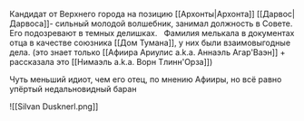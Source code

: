 Кандидат от Верхнего города на позицию [[Архонты|Архонта]] [[Дарвос|Дарвоса]]- сильный молодой волшебник, занимал должность в Совете. Его подозревают в темных делишках. 
 
Фамилия мелькала в документах отца в качестве союзника [[Дом Тумана]], у них были взаимовыгодные дела. (это знает только [[Афиира Ариулис a.k.a. Аннаэль Агар'Ваэн]] + рассказала это [[Нимаэль a.k.a. Ворн Тлинн'Орза]])

Чуть меньший идиот, чем его отец, по мнению Афииры, но всё равно упёртый недальновидный баран

![[Silvan Dusknerl.png]]
